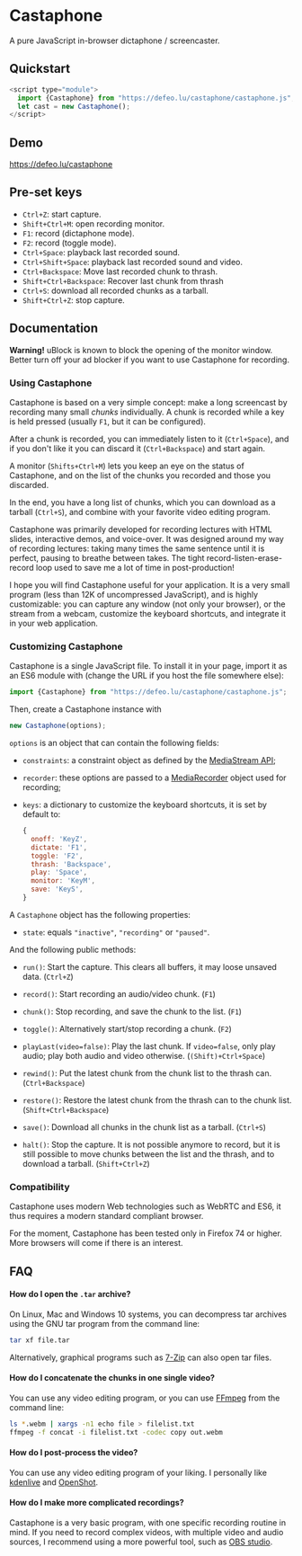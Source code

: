 # Castaphone

A pure JavaScript in-browser dictaphone / screencaster.

## Quickstart

```js
<script type="module">
  import {Castaphone} from "https://defeo.lu/castaphone/castaphone.js";
  let cast = new Castaphone();
</script>
```

## Demo

<https://defeo.lu/castaphone>

## Pre-set keys

- `Ctrl+Z`: start capture.
- `Shift+Ctrl+M`: open recording monitor.
- `F1`: record (dictaphone mode).
- `F2`: record (toggle mode).
- `Ctrl+Space`: playback last recorded sound.
- `Ctrl+Shift+Space`: playback last recorded sound and video.
- `Ctrl+Backspace`: Move last recorded chunk to thrash.
- `Shift+Ctrl+Backspace`: Recover last chunk from thrash
- `Ctrl+S`: download all recorded chunks as a tarball.
- `Shift+Ctrl+Z`: stop capture.

## Documentation

**Warning!** uBlock is known to block the opening of the monitor
window. Better turn off your ad blocker if you want to use Castaphone
for recording.

### Using Castaphone

Castaphone is based on a very simple concept: make a long screencast
by recording many small *chunks* individually. A chunk is recorded
while a key is held pressed (usually `F1`, but it can be configured).

After a chunk is recorded, you can immediately listen to it
(`Ctrl+Space`), and if you don't like it you can discard it
(`Ctrl+Backspace`) and start again.

A monitor (`Shifts+Ctrl+M`) lets you keep an eye on the status of
Castaphone, and on the list of the chunks you recorded and those you
discarded.

In the end, you have a long list of chunks, which you can download as
a tarball (`Ctrl+S`), and combine with your favorite video editing
program.

Castaphone was primarily developed for recording lectures with HTML
slides, interactive demos, and voice-over.  It was designed around my
way of recording lectures: taking many times the same sentence until
it is perfect, pausing to breathe between takes.  The tight
record-listen-erase-record loop used to save me a lot of time in
post-production!

I hope you will find Castaphone useful for your application. It is a
very small program (less than 12K of uncompressed JavaScript), and is
highly customizable: you can capture any window (not only your
browser), or the stream from a webcam, customize the keyboard
shortcuts, and integrate it in your web application.

### Customizing Castaphone

Castaphone is a single JavaScript file. To install it in your page,
import it as an ES6 module with (change the URL if you host the file
somewhere else):

```js
import {Castaphone} from "https://defeo.lu/castaphone/castaphone.js";
```

Then, create a Castaphone instance with

```js
new Castaphone(options);
```

`options` is an object that can contain the following fields:

- `constraints`: a constraint object as defined by the [MediaStream
  API](https://developer.mozilla.org/en-US/docs/Web/API/Media_Streams_API/Constraints);
- `recorder`: these options are passed to a
  [MediaRecorder](https://developer.mozilla.org/en-US/docs/Web/API/MediaRecorder/MediaRecorder)
  object used for recording;
- `keys`: a dictionary to customize the keyboard shortcuts, it is set by default to:
  
  ```js
  {
    onoff: 'KeyZ',
    dictate: 'F1',
    toggle: 'F2',
    thrash: 'Backspace',
    play: 'Space',
    monitor: 'KeyM',
    save: 'KeyS',
  }
  ```

A `Castaphone` object has the following properties:

- `state`: equals `"inactive"`, `"recording"` or `"paused"`.

And the following public methods:

- `run()`: Start the capture. This clears all buffers, it may loose
  unsaved data. (`Ctrl+Z`)

- `record()`: Start recording an audio/video chunk. (`F1`)

- `chunk()`: Stop recording, and save the chunk to the list. (`F1`)

- `toggle()`: Alternatively start/stop recording a chunk. (`F2`)

- `playLast(video=false)`: Play the last chunk. If `video=false`, only
  play audio; play both audio and video otherwise. (`(Shift)+Ctrl+Space`)

- `rewind()`: Put the latest chunk from the chunk list to the thrash
  can. (`Ctrl+Backspace`)

- `restore()`: Restore the latest chunk from the thrash can to the
  chunk list. (`Shift+Ctrl+Backspace`)

- `save()`: Download all chunks in the chunk list as a
  tarball. (`Ctrl+S`)

- `halt()`: Stop the capture. It is not possible anymore to record,
  but it is still possible to move chunks between the list and the
  thrash, and to download a tarball. (`Shift+Ctrl+Z`)


### Compatibility

Castaphone uses modern Web technologies such as WebRTC and ES6, it
thus requires a modern standard compliant browser.

For the moment, Castaphone has been tested only in Firefox 74 or
higher. More browsers will come if there is an interest.


## FAQ

#### How do I open the `.tar` archive?

On Linux, Mac and Windows 10 systems, you can decompress tar archives
using the GNU tar program from the command line:

```bash
tar xf file.tar
```

Alternatively, graphical programs such as
[7-Zip](https://www.7-zip.org/) can also open tar files.


#### How do I concatenate the chunks in one single video?

You can use any video editing program, or you can use
[FFmpeg](https://ffmpeg.org/) from the command line:

```bash
ls *.webm | xargs -n1 echo file > filelist.txt
ffmpeg -f concat -i filelist.txt -codec copy out.webm
```


#### How do I post-process the video?

You can use any video editing program of your liking. I personally
like [kdenlive](https://kdenlive.org/en/) and
[OpenShot](https://www.openshot.org/).


#### How do I make more complicated recordings?

Castaphone is a very basic program, with one specific recording
routine in mind. If you need to record complex videos, with multiple
video and audio sources, I recommend using a more powerful tool, such
as [OBS studio](https://obsproject.com/).
